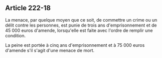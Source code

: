 Article 222-18
----
La menace, par quelque moyen que ce soit, de commettre un crime ou un délit
contre les personnes, est punie de trois ans d'emprisonnement et de 45 000 euros
d'amende, lorsqu'elle est faite avec l'ordre de remplir une condition.

La peine est portée à cinq ans d'emprisonnement et à 75 000 euros d'amende s'il
s'agit d'une menace de mort.
